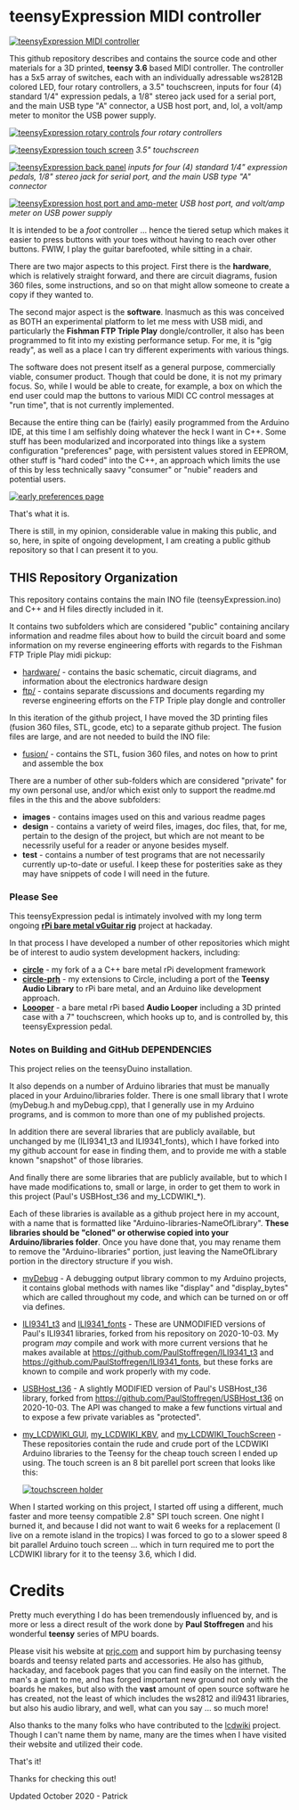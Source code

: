 # teensyExpression MIDI controller

[![teensyExpression MIDI controller](images/teensyExpression01_resized.jpg)](images/teensyExpression01.jpg)

This github repository describes and contains the source code and other materials
for a 3D printed, **teensy 3.6** based MIDI controller.  The controller has a 5x5 array
of switches, each with an individually adressable ws2812B colored LED,
four rotary controllers,
a 3.5" touchscreen,
inputs for four (4) standard 1/4" expression pedals, a 1/8" stereo jack used for a serial port, and the main USB type "A" connector,
a USB host port, and, lol, a volt/amp meter to monitor the USB power supply.


[![teensyExpression rotary controls](images/teensyExpression04_resized.jpg)](images/teensyExpression04.jpg)
*four rotary controllers*

[![teensyExpression touch screen](images/teensyExpression03_resized.jpg)](images/teensyExpression03.jpg)
*3.5" touchscreen*

[![teensyExpression back panel](images/teensyExpression02_resized.jpg)](images/teensyExpression02.jpg)
*inputs for four (4) standard 1/4" expression pedals, 1/8" stereo jack for serial port, and the main USB type "A" connector*

[![teensyExpression host port and amp-meter](images/teensyExpression05_resized.jpg)](images/teensyExpression05.jpg)
*USB host port, and volt/amp meter on USB power supply*



It is intended to be a *foot* controller ... hence the tiered setup which makes it
easier to press buttons with your toes without having to reach over other buttons.
FWIW, I play the guitar barefooted, while sitting in a chair.

There are two major aspects to this project.  First there is the **hardware**, which is
relatively straight forward, and there are circuit diagrams, fusion 360 files, some
instructions, and so on that might allow someone to create a copy if they wanted to.

The second major aspect is the **software**. Inasmuch as this was conceived as BOTH an
experimental platform to let me mess with USB midi, and particularly the **Fishman FTP
Triple Play** dongle/controller, it also has been programmed to fit into my existing
performance setup.  For me, it is "gig ready", as well as a place I can try different
experiments with various things.

The software does not present itself as a general purpose, commercially viable,
consumer product.  Though that could be done, it is not my primary focus. So, while
I would be able to create, for example, a box on which the end user could map the
buttons to various MIDI CC control messages at "run time", that is not currently
implemented.

Because the entire thing can be (fairly) easily programmed from the Arduino IDE,
at this time I am selfishly doing whatever the heck I want in C++.   Some stuff
has been modularized and incorporated into things like a system configuration "preferences"
page, with persistent values stored in EEPROM, other stuff is "hard coded" into the C++, an
approach which limits the use of this by less technically saavy "consumer" or "nubie"
readers and potential users.

[![early preferences page](images/teensyExpression06_resized.jpg)](images/teensyExpression06.jpg)

That's what it is.

There is still, in my opinion, considerable value in making this public, and so,
here, in spite of ongoing development, I am creating a public github
repository so that I can present it to you.


## THIS Repository Organization

This repository contains contains the main INO file (teensyExpression.ino) and C++ and H files
directly included in it.

It contains two subfolders which are considered "public" containing ancilary information
and readme files about how to build the circuit board and some information on my reverse
engineering efforts with regards to the Fishman FTP Triple Play midi pickup:

* [hardware/](hardware/) - contains the basic schematic, circuit diagrams, and information about the electronics hardware design
* [ftp/](ftp/) - contains separate discussions and documents regarding my reverse engineering efforts on the FTP Triple play dongle and controller

In this iteration of the github project, I have moved the 3D printing files
(fusion 360 files, STL, gcode, etc) to a separate github project.
The fusion files are large, and are not needed to build the INO file:

* [fusion/](https://github.com/phorton1/Arduino-teensyExpression-fusion) - contains the STL, fusion 360 files, and notes on how to print and assemble the box


There are a number of other sub-folders which are considered "private" for my own
personal use, and/or which exist only to support the readme.md files in the this
and the above subfolders:

* **images** - contains images used on this and various readme pages
* **design** - contains a variety of weird files, images, doc files, that, for me, pertain
      to the design of the project, but which are not meant to be necessrily useful
      for a reader or anyone besides myself.
* **test** - contains a number of test programs that are not necessarily currently up-to-date
    or useful.  I keep these for posterities sake as they may have snippets of code I will
    need in the future.

### Please See

This teensyExpression pedal is intimately involved with my long term ongoing
**[rPi bare metal vGuitar rig](https://hackaday.io/project/165696-rpi-bare-metal-vguitar-rig)**
project at hackaday.

In that process I have developed a number of other repositories which might be of interest
to audio system development hackers, including:

* **[circle](https://github.com/phorton1/circle)** - my fork of a a C++ bare metal rPi
development framework
* **[circle-prh](https://github.com/phorton1/circle-prh)** - my extensions to Circle, including
a port of the **Teensy Audio Library** to rPi bare metal, and an Arduino like development
approach.
* **[Loooper](https://github.com/phorton1/circle-prh-apps-Looper)** - a bare metal rPi based **Audio Looper**
including a 3D printed case with a 7" touchscreen, which hooks up to, and is controlled by,
this teensyExpression pedal.



### Notes on Building and GitHub **DEPENDENCIES**


This project relies on the teensyDuino installation.

It also depends on a number of Arduino libraries that must be manually placed in your
Arduino/libraries folder.  There is one small library that I wrote (myDebug.h and myDebug.cpp),
that I generally use in my Arduino programs, and is common to more than one of my published projects.

In addition there are several libraries that are publicly available, but unchanged by me
(ILI9341_t3 and ILI9341_fonts), which I have forked into my github account for ease in finding them,
and to provide me with a stable known "snapshot" of those libraries.

And finally there are some libraries that are publicly available, but to which I
have made modifications to, small or large, in order to get them to work in this project
(Paul's USBHost_t36 and my_LCDWIKI_*).


Each of these libraries is available as a github project here in my account, with a
name that is formatted like "Arduino-libraries-NameOfLibrary".   **These libraries
should be "cloned" or otherwise copied into your Arduino/libraries folder**.  Once
you have done that, you may rename them to remove the "Arduino-libraries" portion,
just leaving the NameOfLibrary portion in the directory structure if you wish.

* [myDebug](https://github.com/phorton1/Arduino-libraries-myDebug) -
   A debugging output library common to my Arduino projects, it contains
   global methods with names like "display" and "display_bytes" which are called
   throughout my code, and which can be turned on or off via defines.

* [ILI9341_t3](https://github.com/phorton1/Arduino-libraries-ILI9341_t3) and
  [ILI9341_fonts](https://github.com/phorton1/Arduino-libraries-ILI9341_fonts) -
  These are UNMODIFIED versions of Paul's ILI9341 libraries, forked from
  his repository on 2020-10-03.   My program *may* compile and work with
  more current versions that he makes available at https://github.com/PaulStoffregen/ILI9341_t3
  and https://github.com/PaulStoffregen/ILI9341_fonts, but these forks are
  known to compile and work properly with my code.

* [USBHost_t36](https://github.com/phorton1/Arduino-libraries-USBHost_t36) -
  A slightly MODIFIED version of Paul's USBHost_t36 library, forked
  from https://github.com/PaulStoffregen/USBHost_t36 on 2020-10-03.
  The API was changed to make a few functions virtual and to expose
  a few private variables as "protected".

* [my_LCDWIKI_GUI](https://github.com/phorton1/Arduino-libraries-my_LCDWIKI_GUI),
  [my_LCDWIKI_KBV](https://github.com/phorton1/Arduino-libraries-my_LCDWIKI_KBV), and
  [my_LCDWIKI_TouchScreen](https://github.com/phorton1/Arduino-libraries-my_LCDWIKI_TouchScreen) -
  These repositories contain the rude and crude port of the LCDWIKI Arduino libraries
  to the Teensy for the cheap touch screen I ended up using.  The touch screen
  is an 8 bit parellel port screen that looks like this:

  [![touchscreen holder](images/teensyExpression15_resized.jpg)](images/teensyExpression15.jpg)


When I started working on this project, I started off using a different, much
faster and more teensy compatible 2.8" SPI touch screen.  One night I burned it, and
because I did not want to wait 6 weeks for a replacement (I live on a remote
island in the tropics) I was forced to go to a slower speed 8 bit parallel
Arduino touch screen ... which in turn required me to port the LCDWIKI library
for it to the teensy 3.6, which I did.



# Credits

Pretty much everything I do has been tremendously influenced by, and is more or less a direct
result of the work done by **Paul Stoffregen** and his wonderful **teensy** series of MPU boards.

Please visit his website at [prjc.com](https://www.prjc.com) and support him by purchasing teensy
boards and teensy related parts and accessories.    He also has github, hackaday, and facebook pages
that you can find easily on the internet. The man's a giant to me, and has forged important new
ground not only with the boards he makes, but also with the **vast** amount of open source
software he has created, not the least of which includes the ws2812 and ili9431 libraries, but
also his audio library, and well, what can you say ... so much more!


Also thanks to the many folks who have contributed to the [lcdwiki](http://www.lcdwiki.com) project.
Though I can't name them by name, many are the times when I have visited their website and utilized
their code.



That's it!

Thanks for checking this out!

Updated October 2020 - Patrick
